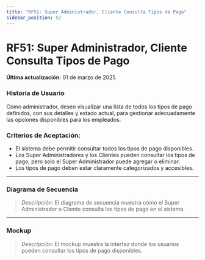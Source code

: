 ```yaml
---
title: "RF51: Super Administrador, Cliente Consulta Tipos de Pago"  
sidebar_position: 52
---
```


# RF51: Super Administrador, Cliente Consulta Tipos de Pago

**Última actualización:** 01 de marzo de 2025

### Historia de Usuario

Como administrador, deseo visualizar una lista de todos los tipos de pago definidos, con sus detalles y estado actual, para gestionar adecuadamente las opciones disponibles para los empleados.

### Criterios de Aceptación:

- El sistema debe permitir consultar todos los tipos de pago disponibles.
- Los Super Administradores y los Clientes pueden consultar los tipos de pago, pero solo el Super Administrador puede agregar o eliminar.
- Los tipos de pago deben estar claramente categorizados y accesibles.

---

### Diagrama de Secuencia

> *Descripción*: El diagrama de secuencia muestra cómo el Super Administrador o Cliente consulta los tipos de pago en el sistema.

---

### Mockup

> *Descripción*: El mockup muestra la interfaz donde los usuarios pueden consultar los tipos de pago disponibles.
